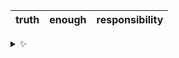 | truth | enough | responsibility |
| :---: | :----: | :------------: |

<details>
  <summary>✨</summary>
  These words are chosen at random each day. New words will appear here tomorrow morning.
</details>
